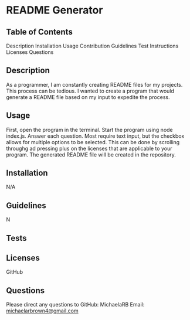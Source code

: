 # README Generator

## Table of Contents
 Description
 Installation
 Usage
 Contribution Guidelines
 Test Instructions
 Licenses
 Questions

## Description
 As a programmer, I am constantly creating README files for my projects. This process can be tedious. I wanted to create a program that would generate a README file based on my input to expedite the process.

## Usage
 First, open the program in the terminal. Start the program using node index.js. Answer each question. Most require text input, but the checkbox allows for multiple options to be selected. This can be done by scrolling throughg ad pressing plus on the licenses that are applicable to your program. The generated README file will be created in the repository.

## Installation
 N/A

## Guidelines
 N

## Tests
 

## Licenses
 GitHub

## Questions
 Please direct any questions to
 GitHub: MichaelaRB
 Email: michaelarbrown4@gmail.com